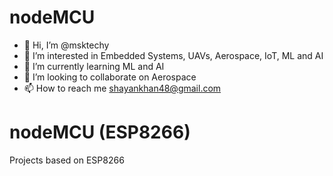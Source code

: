 # nodeMCU
- 👋 Hi, I’m @msktechy
- 👀 I’m interested in Embedded Systems, UAVs, Aerospace, IoT, ML and AI
- 🌱 I’m currently learning ML and AI
- 💞️ I’m looking to collaborate on Aerospace
- 📫 How to reach me shayankhan48@gmail.com

<!---
msktechy/msktechy is a ✨ special ✨ repository because its `README.md` (this file) appears on your GitHub profile.
You can click the Preview link to take a look at your changes.
--->
# nodeMCU (ESP8266)
Projects based on ESP8266
